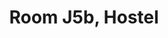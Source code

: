 ---
basin: 'No'
cudn: true
floor: Ground
grade: 1
images:
- /room_database/images/h/J5B(1).jpg
- /room_database/images/h/J5B(2).jpg
living_room: 'No'
location: Hostel
name: J5b
network: Wired and Wireless
title: Room J5b, Hostel
---